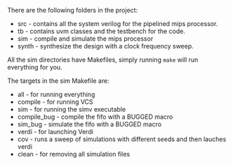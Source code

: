 There are the following folders in the project:
  - src   - contains all the system verilog for the pipelined mips processor.
  - tb    - contains uvm classes and the testbench for the code.
  - sim   - compile and simulate the mips processor
  - synth - synthesize the design with a clock frequency sweep.


All the sim directories have Makefiles, simply running `make` will run everything for you.

The targets in the sim Makefile are:
  - all         - for running everything
  - compile     - for running VCS
  - sim         - for running the simv executable
  - compile_bug - compile the fifo with a BUGGED macro
  - sim_bug     - simulate the fifo with a BUGGED macro
  - verdi       - for launching Verdi
  - cov         - runs a sweep of simulations with different seeds and then lauches verdi
  - clean       - for removing all simulation files
